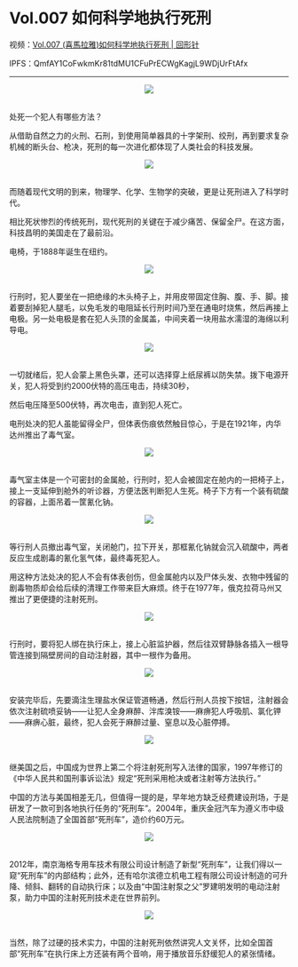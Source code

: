 # Vol.007 如何科学地执行死刑

视频：[Vol.007 (喜馬拉雅)如何科学地执行死刑 | 回形针](http://dweb.link/ipfs/QmZwFjoJRVF6bKCwwSZQsYCTJD8nGKTkT9xfpWxqGnTGzK/Vol.007%20%28%E5%96%9C%E9%A6%AC%E6%8B%89%E9%9B%85%29%E5%A6%82%E4%BD%95%E7%A7%91%E5%AD%A6%E5%9C%B0%E6%89%A7%E8%A1%8C%E6%AD%BB%E5%88%91%20%7C%20%E5%9B%9E%E5%BD%A2%E9%92%88.mp4)

IPFS：QmfAY1CoFwkmKr81tdMU1CFuPrECWgKagjL9WDjUrFtAfx

---

<div align=center>
  <img src="https://cdn.jsdelivr.net/gh/XxLittleCxX/paperclip-static/007/cover.gif">
</div>
<br />

处死一个犯人有哪些方法？

从借助自然之力的火刑、石刑，到使用简单器具的十字架刑、绞刑，再到要求复杂机械的断头台、枪决，死刑的每一次进化都体现了人类社会的科技发展。

<div align=center>
  <img src="https://cdn.jsdelivr.net/gh/XxLittleCxX/paperclip-static/007/1.gif">
</div>
<br />

而随着现代文明的到来，物理学、化学、生物学的突破，更是让死刑进入了科学时代。

相比死状惨烈的传统死刑，现代死刑的关键在于减少痛苦、保留全尸。在这方面，科技昌明的美国走在了最前沿。

电椅，于1888年诞生在纽约。

<div align=center>
  <img src="https://cdn.jsdelivr.net/gh/XxLittleCxX/paperclip-static/007/2.jpg">
</div>
<br />

行刑时，犯人要坐在一把绝缘的木头椅子上，并用皮带固定住胸、腹、手、脚。接着要刮掉犯人腿毛，以免毛发的电阻延长行刑时间乃至在通电时烧焦，然后再接上电极。另一处电极是套在犯人头顶的金属盖，中间夹着一块用盐水濡湿的海绵以利导电。

<div align=center>
  <img src="https://cdn.jsdelivr.net/gh/XxLittleCxX/paperclip-static/007/3.gif">
</div>
<br />

一切就绪后，犯人会蒙上黑色头罩，还可以选择穿上纸尿裤以防失禁。拨下电源开关，犯人将受到约2000伏特的高压电击，持续30秒，

然后电压降至500伏特，再次电击，直到犯人死亡。

电刑处决的犯人虽能留得全尸，但体表伤痕依然触目惊心，于是在1921年，内华达州推出了毒气室。

<div align=center>
  <img src="https://cdn.jsdelivr.net/gh/XxLittleCxX/paperclip-static/007/4.jpg">
</div>
<br />

毒气室主体是一个可密封的金属舱，行刑时，犯人会被固定在舱内的一把椅子上，接上一支延伸到舱外的听诊器，方便法医判断犯人生死。椅子下方有一个装有硫酸的容器，上面吊着一筐氰化钠。

<div align=center>
  <img src="https://cdn.jsdelivr.net/gh/XxLittleCxX/paperclip-static/007/5.gif">
</div>
<br />

等行刑人员撤出毒气室，关闭舱门，拉下开关，那框氰化钠就会沉入硫酸中，两者反应生成剧毒的氰化氢气体，最终毒死犯人。

用这种方法处决的犯人不会有体表创伤，但金属舱内以及尸体头发、衣物中残留的剧毒物质却会给后续的清理工作带来巨大麻烦。终于在1977年，俄克拉荷马州又推出了更便捷的注射死刑。

<div align=center>
  <img src="https://cdn.jsdelivr.net/gh/XxLittleCxX/paperclip-static/007/6.jpg">
</div>
<br />

行刑时，要将犯人绑在执行床上，接上心脏监护器，然后往双臂静脉各插入一根导管连接到隔壁房间的自动注射器，其中一根作为备用。

<div align=center>
  <img src="https://cdn.jsdelivr.net/gh/XxLittleCxX/paperclip-static/007/7.gif">
</div>
<br />

安装完毕后，先要滴注生理盐水保证管道畅通，然后行刑人员按下按钮，注射器会依次注射硫喷妥钠——让犯人全身麻醉、泮库溴铵——麻痹犯人呼吸肌、氯化钾——麻痹心脏，最终，犯人会死于麻醉过量、窒息以及心脏停搏。

<div align=center>
  <img src="https://cdn.jsdelivr.net/gh/XxLittleCxX/paperclip-static/007/8.jpg">
</div>
<br />

继美国之后，中国成为世界上第二个将注射死刑写入法律的国家，1997年修订的《中华人民共和国刑事诉讼法》规定“死刑采用枪决或者注射等方法执行。”

中国的方法与美国相差无几，但值得一提的是，早年地方缺乏经费建设刑场，于是研发了一款可到各地执行任务的“死刑车”。2004年，重庆金冠汽车为遵义市中级人民法院制造了全国首部“死刑车”，造价约60万元。

<div align=center>
  <img src="https://cdn.jsdelivr.net/gh/XxLittleCxX/paperclip-static/007/9.jpg">
</div>
<br />

2012年，南京海格专用车技术有限公司设计制造了新型“死刑车”，让我们得以一窥“死刑车”的内部结构；此外，还有哈尔滨德立机电工程有限公司设计制造的可升降、倾斜、翻转的自动执行床；以及由“中国注射泵之父”罗建明发明的电动注射泵，助力中国的注射死刑技术走在世界前列。

<div align=center>
  <img src="https://cdn.jsdelivr.net/gh/XxLittleCxX/paperclip-static/007/10.jpg">
</div>
<br />

当然，除了过硬的技术实力，中国的注射死刑依然讲究人文关怀，比如全国首部“死刑车”在执行床上方还装有两个音响，用于播放音乐舒缓犯人的紧张情绪。
